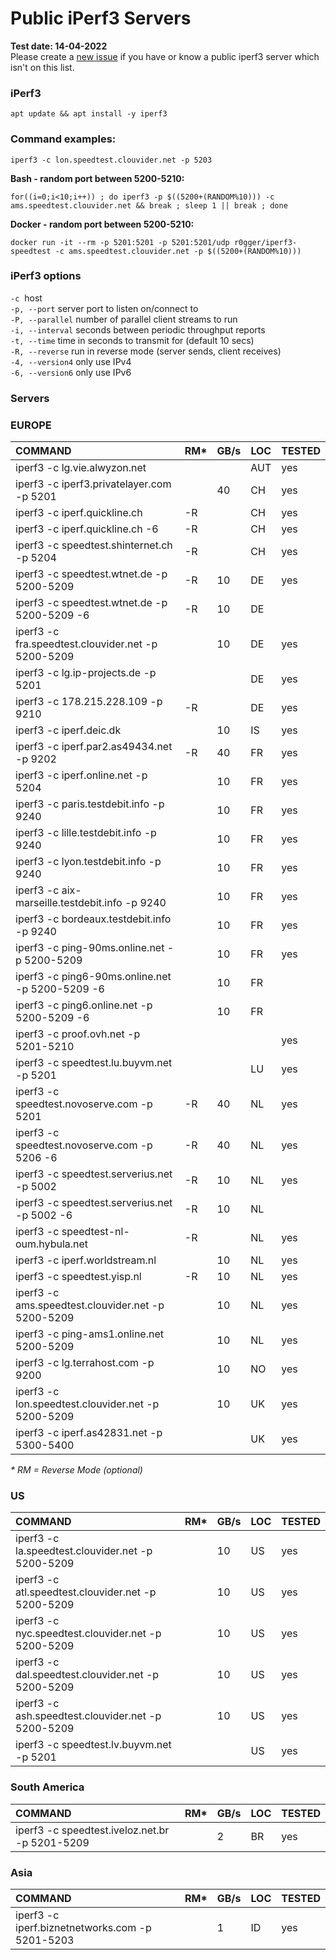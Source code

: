 # Public iPerf3 Servers

**Test date: 14-04-2022**   
Please create a [new issue](https://github.com/R0GGER/public-iperf3-servers/issues) if you have or know a public iperf3 server which isn't on this list.

### iPerf3
```
apt update && apt install -y iperf3 
```
### Command examples:
```
iperf3 -c lon.speedtest.clouvider.net -p 5203
```

**Bash - random port between 5200-5210:**
```
for((i=0;i<10;i++)) ; do iperf3 -p $((5200+(RANDOM%10))) -c ams.speedtest.clouvider.net && break ; sleep 1 || break ; done
```
**Docker - random port between 5200-5210:** 
```
docker run -it --rm -p 5201:5201 -p 5201:5201/udp r0gger/iperf3-speedtest -c ams.speedtest.clouvider.net -p $((5200+(RANDOM%10)))
```
### iPerf3 options

`-c`  host  
`-p, --port` server port to listen on/connect to    
`-P, --parallel` number of parallel client streams to run    
`-i, --interval` seconds between periodic throughput reports   
`-t, --time` time in seconds to transmit for (default 10 secs)    
`-R, --reverse` run in reverse mode (server sends, client receives)    
`-4, --version4` only use IPv4   
`-6, --version6` only use IPv6    

### Servers

### EUROPE

| **COMMAND** | **RM*** | **GB/s** | **LOC** | **TESTED** |
| :-- | --- | --- | --- | --- |
| iperf3 -c lg.vie.alwyzon.net |     |  | AUT  | yes |
| iperf3 -c iperf3.privatelayer.com -p 5201 |     | 40  | CH  | yes |
| iperf3 -c iperf.quickline.ch | -R |  | CH  | yes |
| iperf3 -c iperf.quickline.ch -6 | -R |  | CH  | yes |
| iperf3 -c speedtest.shinternet.ch -p 5204 | -R |  | CH  | yes |
| iperf3 -c speedtest.wtnet.de -p 5200-5209 | -R  | 10  | DE  | yes |
| iperf3 -c speedtest.wtnet.de -p 5200-5209 -6 | -R  | 10  | DE  |     |
| iperf3 -c fra.speedtest.clouvider.net -p 5200-5209 |     | 10  | DE  | yes |
| iperf3 -c lg.ip-projects.de -p 5201 |     |  | DE  | yes |
| iperf3 -c 178.215.228.109 -p 9210 | -R |  | DE  | yes |
| iperf3 -c iperf.deic.dk |     | 10  | IS  | yes |
| iperf3 -c iperf.par2.as49434.net -p 9202 | -R  | 40  | FR  | yes |
| iperf3 -c iperf.online.net -p 5204 |     | 10  | FR  | yes |
| iperf3 -c paris.testdebit.info -p 9240 |     | 10  | FR  | yes |
| iperf3 -c lille.testdebit.info -p 9240 |     | 10  | FR  | yes |
| iperf3 -c lyon.testdebit.info -p 9240 |     | 10  | FR  | yes |
| iperf3 -c aix-marseille.testdebit.info -p 9240 |     | 10  | FR  | yes |
| iperf3 -c bordeaux.testdebit.info -p 9240 |     | 10  | FR  | yes |
| iperf3 -c ping-90ms.online.net -p 5200-5209 |     | 10  | FR  | yes |
| iperf3 -c ping6-90ms.online.net -p 5200-5209 -6 |     | 10  | FR  |     |
| iperf3 -c ping6.online.net -p 5200-5209 -6 |     | 10  | FR  |     |
| iperf3 -c proof.ovh.net -p 5201-5210 |     |     |     | yes |
| iperf3 -c speedtest.lu.buyvm.net -p 5201 |  |  | LU  | yes |
| iperf3 -c speedtest.novoserve.com -p 5201 | -R  | 40  | NL  | yes |
| iperf3 -c speedtest.novoserve.com -p 5206 -6 | -R | 40  | NL  | yes |
| iperf3 -c speedtest.serverius.net -p 5002 | -R  | 10  | NL  | yes |
| iperf3 -c speedtest.serverius.net -p 5002 -6 | -R  | 10  | NL  |     |
| iperf3 -c speedtest-nl-oum.hybula.net | -R |  | NL  | yes |
| iperf3 -c iperf.worldstream.nl |     | 10  | NL  | yes |
| iperf3 -c speedtest.yisp.nl | -R | 10  | NL  | yes |
| iperf3 -c ams.speedtest.clouvider.net -p 5200-5209 |     | 10  | NL  | yes |
| iperf3 -c ping-ams1.online.net 5200-5209 |     | 10  | NL  | yes |
| iperf3 -c lg.terrahost.com -p 9200 |     | 10  | NO  | yes |
| iperf3 -c lon.speedtest.clouvider.net -p 5200-5209 |     | 10  | UK  | yes |
| iperf3 -c iperf.as42831.net -p 5300-5400 |     |  | UK  | yes |

*\* RM = Reverse Mode (optional)*

### US

| **COMMAND** | **RM*** | **GB/s** | **LOC** | **TESTED** |
| :-- | --- | --- | --- | --- |
| iperf3 -c la.speedtest.clouvider.net -p 5200-5209 |     | 10  | US  | yes |
| iperf3 -c atl.speedtest.clouvider.net -p 5200-5209 |     | 10  | US  | yes |
| iperf3 -c nyc.speedtest.clouvider.net -p 5200-5209 |     | 10  | US  | yes |
| iperf3 -c dal.speedtest.clouvider.net -p 5200-5209 |     | 10  | US  | yes |
| iperf3 -c ash.speedtest.clouvider.net -p 5200-5209 |     | 10  | US  | yes |
| iperf3 -c speedtest.lv.buyvm.net -p 5201 |   |  | US  | yes |

### South America

| **COMMAND** | **RM*** | **GB/s** | **LOC** | **TESTED** |
| :-- | --- | --- | --- | --- |
| iperf3 -c speedtest.iveloz.net.br -p 5201-5209 |     | 2  | BR  | yes |

### Asia

| **COMMAND** | **RM*** | **GB/s** | **LOC** | **TESTED** |
| :-- | --- | --- | --- | --- |
| iperf3 -c iperf.biznetnetworks.com -p 5201-5203 |     | 1 | ID | yes |

